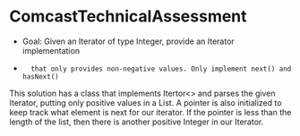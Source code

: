 # ComcastTechnicalAssessment
 * Goal: Given an Iterator of type Integer, provide an Iterator<Integer> implementation 
 *       that only provides non-negative values. Only implement next() and hasNext()
  
 This solution has a class that implements Itertor<> and parses the given Iterator, putting only positive values in a List. A pointer is also initialized to keep track what element is next for our iterator. If the pointer is less than the length of the list, then there is another positive Integer in our Iterator. 
